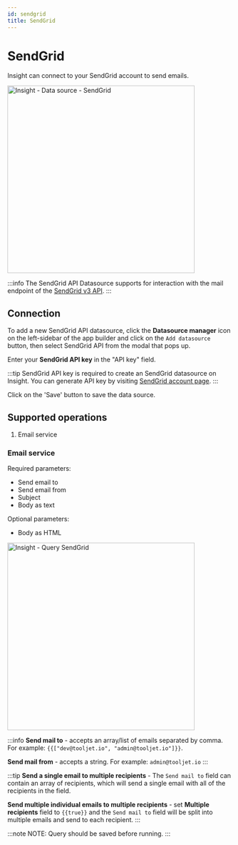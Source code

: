 ```yaml
---
id: sendgrid
title: SendGrid
---
```


# SendGrid

Insight can connect to your SendGrid account to send emails.

<img class="screenshot-full" src="/_images/insight2/datasource-reference/sendgrid/sendgrid-datasource.png" alt="Insight - Data source - SendGrid" height="420" />

:::info
The SendGrid API Datasource supports for interaction with the mail endpoint of the [SendGrid v3 API](https://docs.sendgrid.com/api-reference/how-to-use-the-sendgrid-v3-api/authentication).
:::

## Connection
To add a new SendGrid API datasource, click the **Datasource manager** icon on the left-sidebar of the app builder and click on the `Add datasource` button, then select SendGrid API from the modal that pops up.
 
Enter your **SendGrid API key** in the "API key" field.

:::tip
SendGrid API key is required to create an SendGrid datasource on Insight. You can generate API key by visiting [SendGrid account page](https://app.sendgrid.com/settings/api_keys). 
:::

Click on the 'Save' button to save the data source.

## Supported operations
1.  Email service


### Email service
Required parameters: 
- Send email to
- Send email from 
- Subject
- Body as text


Optional parameters:
- Body as HTML

<img class="screenshot-full" src="/_images/insight2/datasource-reference/sendgrid/sendgrid-query.jpg" alt="Insight - Query SendGrid" height="420"/>

:::info
**Send mail to** - accepts an array/list of emails separated by comma.
For example:
`{{["dev@tooljet.io", "admin@tooljet.io"]}}`.

**Send mail from** - accepts a string.
For example: `admin@tooljet.io`
:::

:::tip
**Send a single email to multiple recipients** - The `Send mail to` field can contain an array of recipients, which will send a single email with all of the recipients in the field. 

**Send multiple individual emails to multiple recipients** - set <b>Multiple recipients</b> field to `{{true}}` and the `Send mail to` field will be split into multiple emails and send to each recipient.
:::


:::note
NOTE: Query should be saved before running.
:::
